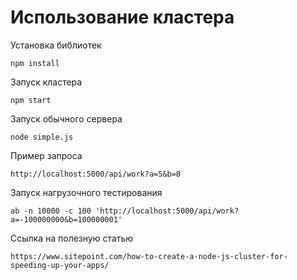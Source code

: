 # Использование кластера

Установка библиотек

```
npm install
```

Запуск кластера

```
npm start
```

Запуск обычного сервера

```
node simple.js
```

Пример запроса

```
http://localhost:5000/api/work?a=5&b=8
```

Запуск нагрузочного тестирования

```
ab -n 10000 -c 100 'http://localhost:5000/api/work?a=-100000000&b=100000001'
```

Ссылка на полезную статью

```
https://www.sitepoint.com/how-to-create-a-node-js-cluster-for-speeding-up-your-apps/
```

